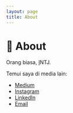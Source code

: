 ```yaml
---
layout: page
title: About
---
```


# 👦️ About

Orang biasa, [I](/notes)NTJ.

Temui saya di media lain:
- [Medium](https://ikkifik.medium.com/) 
- [Instagram](https://www.instagram.com/ikkifik/)
- [LinkedIn](https://www.linkedin.com/in/muhammad-zuhdi-fikri-johari/)
- [Email](mailto:mzfikrij@gmail.com)
